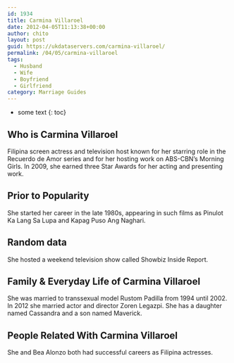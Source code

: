 ```yaml
---
id: 1934
title: Carmina Villaroel
date: 2012-04-05T11:13:38+00:00
author: chito
layout: post
guid: https://ukdataservers.com/carmina-villaroel/
permalink: /04/05/carmina-villaroel
tags:
  - Husband
  - Wife
  - Boyfriend
  - Girlfriend
category: Marriage Guides
---
```


* some text
{: toc}


## Who is  Carmina Villaroel
                  
                  
                  
Filipina screen actress and television host known for her starring role in the Recuerdo de Amor series and for her hosting work on ABS-CBN&#8217;s Morning Girls. In 2009, she earned three Star Awards for her acting and presenting work.
                  
                
                
                
## Prior to Popularity 
                  
                  
                  
She started her career in the late 1980s, appearing in such films as Pinulot Ka Lang Sa Lupa and Kapag Puso Ang Naghari.
                  
                
                
                
## Random data 
                  
                  
                  
She hosted a weekend television show called Showbiz Inside Report.
                  
                
                
                
## Family & Everyday Life of Carmina Villaroel
                  
                  
                  
She was married to transsexual model Rustom Padilla from 1994 until 2002. In 2012 she married actor and director Zoren Legazpi. She has a daughter named Cassandra and a son named Maverick.
                  
                
                
                
## People Related With  Carmina Villaroel
                  
                  
                  
She and Bea Alonzo both had successful careers as Filipina actresses.
                  
                
              
            
          
          
          
    
    
  
